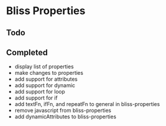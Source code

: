 # Bliss Properties

## Todo

## Completed

- display list of properties
- make changes to properties
- add support for attributes
- add support for dynamic
- add support for loop
- add support for if
- add textFn, ifFn, and repeatFn to general in bliss-properties
- remove javascript from bliss-properties
- add dynamicAttributes to bliss-properties

